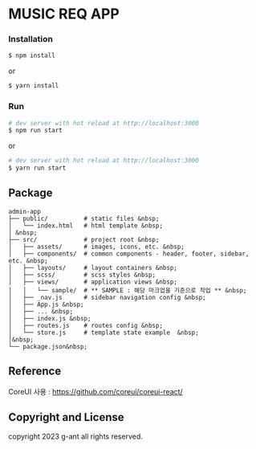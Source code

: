 # MUSIC REQ APP 

### Installation

``` bash
$ npm install
```

or

``` bash
$ yarn install
```


### Run

``` bash
# dev server with hot reload at http://localhost:3000
$ npm run start 
```

or 

``` bash
# dev server with hot reload at http://localhost:3000
$ yarn run start
```

## Package
```
admin-app
├── public/          # static files &nbsp;
│   └── index.html   # html template &nbsp;
│ &nbsp;
├── src/             # project root &nbsp;
│   ├── assets/      # images, icons, etc. &nbsp;
│   ├── components/  # common components - header, footer, sidebar, etc. &nbsp;
│   ├── layouts/     # layout containers &nbsp;
│   ├── scss/        # scss styles &nbsp;
│   ├── views/       # application views &nbsp;
│   │   └── sample/  # ** SAMPLE : 해당 마크업을 기준으로 작업 ** &nbsp;
│   ├── _nav.js      # sidebar navigation config &nbsp;
│   ├── App.js &nbsp;
│   ├── ... &nbsp;
│   ├── index.js &nbsp;
│   ├── routes.js    # routes config &nbsp;
│   └── store.js     # template state example  &nbsp;
│&nbsp;
└── package.json&nbsp;
```

## Reference

CoreUI 사용 : https://github.com/coreui/coreui-react/

## Copyright and License

copyright 2023 g-ant all rights reserved.
